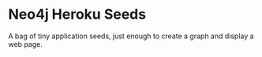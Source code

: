 Neo4j Heroku Seeds
==================

A bag of tiny application seeds, just enough to create a graph and display a web page.
